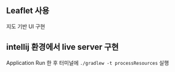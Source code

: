 ## Leaflet 사용

지도 기반 UI 구현

## intellij 환경에서 live server 구현

Application Run 한 후 터미널에 `./gradlew -t processResources` 실행 